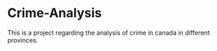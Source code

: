 # Crime-Analysis
This is a project regarding the analysis of crime in canada in different provinces.
